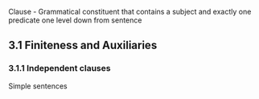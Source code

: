 Clause - Grammatical constituent that contains a subject and exactly one predicate one level down from sentence
## 3.1 Finiteness and Auxiliaries
### 3.1.1 Independent clauses
Simple sentences